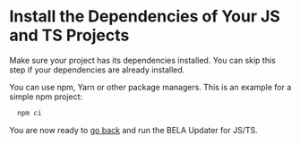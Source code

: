 # Install the Dependencies of Your JS and TS Projects

Make sure your project has its dependencies installed. You can skip this step if your dependencies are already installed.

You can use npm, Yarn or other package managers. This is an example for a simple npm project:
```sh
  npm ci
```

You are now ready to [go back](/CodeSynchronization.md) and run the BELA Updater for JS/TS.
